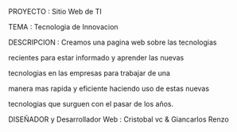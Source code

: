 PROYECTO : Sitio Web de TI

TEMA : Tecnologia de Innovacion

DESCRIPCION : Creamos una pagina web sobre las tecnologias

recientes para estar informado y aprender las nuevas

tecnologias en las empresas para  trabajar de una

manera mas rapida y eficiente haciendo uso de estas nuevas

tecnologias que surguen con el pasar de los años.

DISEÑADOR y Desarrollador Web : Cristobal vc & Giancarlos Renzo
